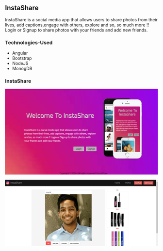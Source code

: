 ## InstaShare
   InstaShare is a social media app that allows users to share photos from their lives, add captions,engage with others, explore  and so,    so much more !! Login or Signup to share photos  with your friends and add new friends.


### Technologies-Used
- Angular
- Bootstrap
- NodeJS
- MonogDB


### InstaShare
![ABC](https://github.com/manik410/InstaShare/blob/master/instashare/assets/img/home.png)


![ABC](https://github.com/manik410/InstaShare/blob/master/instashare/assets/img/feed.png)
